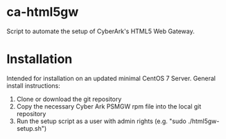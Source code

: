 # ca-html5gw
Script to automate the setup of CyberArk's HTML5 Web Gateway.

# Installation
Intended for installation on an updated minimal CentOS 7 Server. General install instructions:
1. Clone or download the git repository
2. Copy the necessary Cyber Ark PSMGW rpm file into the local git repository
3. Run the setup script as a user with admin rights (e.g. "sudo ./html5gw-setup.sh")

